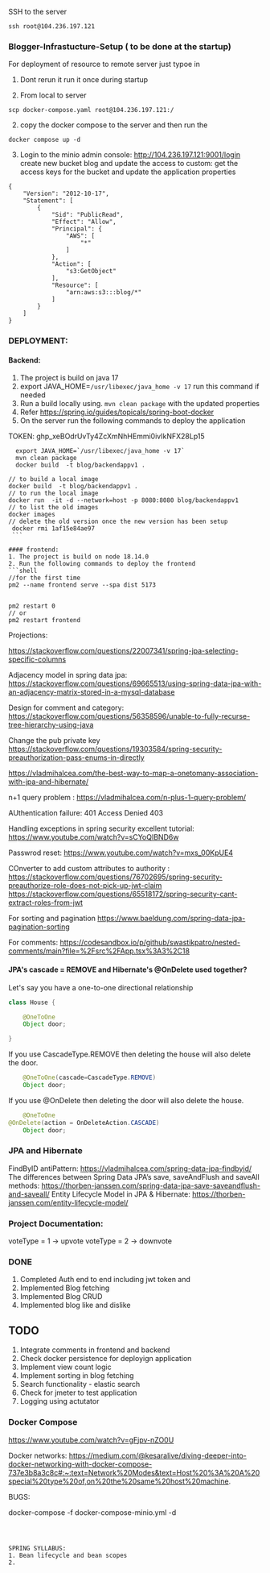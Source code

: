 

SSH to the server
```shell
ssh root@104.236.197.121    
```

### Blogger-Infrastucture-Setup ( to be done at the startup)

For deployment of resource to remote server just typoe in
1. Dont rerun it run it once during startup

3. From local to server
```shell 
scp docker-compose.yaml root@104.236.197.121:/
```
2. copy the docker compose to the server and then run the
```shell
docker compose up -d
```
3. Login to the minio admin console: http://104.236.197.121:9001/login
   create new bucket blog and update the access to custom:
 get the access keys for the bucket and update the application properties
```
{
    "Version": "2012-10-17",
    "Statement": [
        {
            "Sid": "PublicRead",
            "Effect": "Allow",
            "Principal": {
                "AWS": [
                    "*"
                ]
            },
            "Action": [
                "s3:GetObject"
            ],
            "Resource": [
                "arn:aws:s3:::blog/*"
            ]
        }
    ]
}
```


### DEPLOYMENT:

#### Backend:
1. The project is build on java 17
2. export JAVA_HOME=`/usr/libexec/java_home -v 17` run this command if needed
3. Run a build locally using. ```mvn clean package``` with the updated properties
4. Refer https://spring.io/guides/topicals/spring-boot-docker
5. On the server run the following commands to deploy the application

TOKEN: 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

```shell
  export JAVA_HOME=`/usr/libexec/java_home -v 17`
  mvn clean package
  docker build  -t blog/backendappv1 .
```



   ```shell
   // to build a local image
   docker build  -t blog/backendappv1 .
   // to run the local image
  docker run  -it -d --network=host -p 8080:8080 blog/backendappv1 
   // to list the old images
   docker images 
   // delete the old version once the new version has been setup
    docker rmi 1af15e84ae97
    ```

#### frontend:
1. The project is build on node 18.14.0
2. Run the following commands to deploy the frontend
```shell
//for the first time
pm2 --name frontend serve --spa dist 5173


pm2 restart 0
// or 
pm2 restart frontend
````










Projections:




https://stackoverflow.com/questions/22007341/spring-jpa-selecting-specific-columns


Adjacency model in spring data jpa: https://stackoverflow.com/questions/69665513/using-spring-data-jpa-with-an-adjacency-matrix-stored-in-a-mysql-database

Design for comment and category: https://stackoverflow.com/questions/56358596/unable-to-fully-recurse-tree-hierarchy-using-java


Change the pub private key
https://stackoverflow.com/questions/19303584/spring-security-preauthorization-pass-enums-in-directly

https://vladmihalcea.com/the-best-way-to-map-a-onetomany-association-with-jpa-and-hibernate/

n+1 query problem : https://vladmihalcea.com/n-plus-1-query-problem/

AUthentication failure: 401
Access Denied 403

Handling exceptions in spring security excellent tutorial: https://www.youtube.com/watch?v=sCYoQIBND6w

Passwrod reset: https://www.youtube.com/watch?v=mxs_00KpUE4


COnverter to add custom attributes to authority : https://stackoverflow.com/questions/76702695/spring-security-preauthorize-role-does-not-pick-up-jwt-claim
https://stackoverflow.com/questions/65518172/spring-security-cant-extract-roles-from-jwt

For sorting and pagination
https://www.baeldung.com/spring-data-jpa-pagination-sorting

For comments:
https://codesandbox.io/p/github/swastikpatro/nested-comments/main?file=%2Fsrc%2FApp.tsx%3A3%2C18



#### JPA's cascade = REMOVE and Hibernate's @OnDelete used together?
Let's say you have a one-to-one directional relationship
```java
class House {

    @OneToOne
    Object door;

}
```
If you use CascadeType.REMOVE then deleting the house will also delete the door.
```java
    @OneToOne(cascade=CascadeType.REMOVE)
    Object door;
```
If you use @OnDelete then deleting the door will also delete the house.
```java
    @OneToOne
@OnDelete(action = OnDeleteAction.CASCADE)
    Object door;
```

### JPA and Hibernate
FindByID antiPattern: https://vladmihalcea.com/spring-data-jpa-findbyid/
The differences between Spring Data JPA’s save, saveAndFlush and saveAll methods: https://thorben-janssen.com/spring-data-jpa-save-saveandflush-and-saveall/
Entity Lifecycle Model in JPA & Hibernate: https://thorben-janssen.com/entity-lifecycle-model/



### Project Documentation:
voteType = 1 -> upvote
voteType = 2 -> downvote

### DONE
1. Completed Auth end to end including jwt token and
1. Implemented  Blog fetching
2. Implemented Blog CRUD
3. Implemented blog like and dislike

## TODO
1. Integrate comments in frontend and backend
2. Check docker persistence for deployign application
3. Implement view count logic
4. Implement sorting in blog fetching
5. Search functionality - elastic search
3. Check for jmeter to test application
4. Logging using actutator 

### Docker Compose
https://www.youtube.com/watch?v=gFjpv-nZO0U


Docker networks:
https://medium.com/@kesaralive/diving-deeper-into-docker-networking-with-docker-compose-737e3b8a3c8c#:~:text=Network%20Modes&text=Host%20%3A%20A%20special%20type%20of,on%20the%20same%20host%20machine.


BUGS:



 docker-compose -f docker-compose-minio.yml -d
```



SPRING SYLLABUS:
1. Bean lifecycle and bean scopes 
2. 